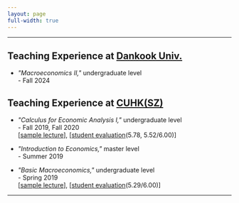 ```yaml
---
layout: page
full-width: true
---
```


<hr size="2px">

## Teaching Experience at [Dankook Univ.](https://www.dankook.ac.kr/en/web/international/102) 
* _"Macroeconomics II,"_ undergraduate level <br>
  -&nbsp;Fall 2024 <br>

## Teaching Experience at [CUHK(SZ)](https://sme.cuhk.edu.cn/en)
* _"Calculus for Economic Analysis I,"_ undergraduate level <br>
  -&nbsp;Fall 2019, Fall 2020 <br>
  [[sample lecture](https://econhanwt.github.io/my_docs/notes/Note_Continuity_Wontae_Han.pdf)], [[student evaluation](https://econhanwt.github.io/my_docs/notes/Eval_MAT1010_Wontae_HAN.pdf)(5.78, 5.52/6.00)]

* _"Introduction to Economics,"_ master level <br>
  -&nbsp;Summer 2019 <br>

* _"Basic Macroeconomics,"_ undergraduate level <br>
  -&nbsp;Spring 2019 <br>
  [[sample lecture](https://econhanwt.github.io/my_docs/notes/Note_Aggregate_Demand_Supply_Wontae_Han.pdf)], [[student evaluation](https://econhanwt.github.io/my_docs/notes/Eval_ECO2021_Wontae_HAN.pdf)(5.29/6.00)] 

<hr size="2px">
